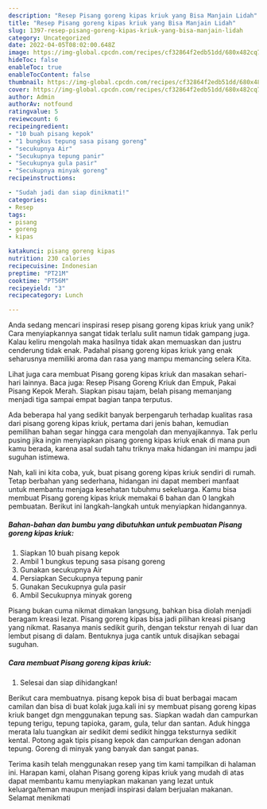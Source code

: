 ```yaml
---
description: "Resep Pisang goreng kipas kriuk yang Bisa Manjain Lidah"
title: "Resep Pisang goreng kipas kriuk yang Bisa Manjain Lidah"
slug: 1397-resep-pisang-goreng-kipas-kriuk-yang-bisa-manjain-lidah
category: Uncategorized
date: 2022-04-05T08:02:00.648Z
image: https://img-global.cpcdn.com/recipes/cf32864f2edb51dd/680x482cq70/pisang-goreng-kipas-kriuk-foto-resep-utama.jpg
hideToc: false
enableToc: true
enableTocContent: false
thumbnail: https://img-global.cpcdn.com/recipes/cf32864f2edb51dd/680x482cq70/pisang-goreng-kipas-kriuk-foto-resep-utama.jpg
cover: https://img-global.cpcdn.com/recipes/cf32864f2edb51dd/680x482cq70/pisang-goreng-kipas-kriuk-foto-resep-utama.jpg
author: Admin
authorAv: notfound
ratingvalue: 5
reviewcount: 6
recipeingredient:
- "10 buah pisang kepok"
- "1 bungkus tepung sasa pisang goreng"
- "secukupnya Air"
- "Secukupnya tepung panir"
- "Secukupnya gula pasir"
- "Secukupnya minyak goreng"
recipeinstructions:

- "Sudah jadi dan siap dinikmati!"
categories:
- Resep
tags:
- pisang
- goreng
- kipas

katakunci: pisang goreng kipas 
nutrition: 230 calories
recipecuisine: Indonesian
preptime: "PT21M"
cooktime: "PT56M"
recipeyield: "3"
recipecategory: Lunch

---
```





Anda sedang mencari inspirasi resep pisang goreng kipas kriuk yang unik? Cara menyiapkannya sangat tidak terlalu sulit namun tidak gampang juga. Kalau keliru mengolah maka hasilnya tidak akan memuaskan dan justru cenderung tidak enak. Padahal pisang goreng kipas kriuk yang enak seharusnya memiliki aroma dan rasa yang mampu memancing selera Kita.





Lihat juga cara membuat Pisang goreng kipas kriuk dan masakan sehari-hari lainnya. Baca juga: Resep Pisang Goreng Kriuk dan Empuk, Pakai Pisang Kepok Merah. Siapkan pisau tajam, belah pisang memanjang menjadi tiga sampai empat bagian tanpa terputus.

Ada beberapa hal yang sedikit banyak berpengaruh terhadap kualitas rasa dari pisang goreng kipas kriuk, pertama dari jenis bahan, kemudian pemilihan bahan segar hingga cara mengolah dan menyajikannya. Tak perlu pusing jika ingin menyiapkan pisang goreng kipas kriuk enak di mana pun kamu berada, karena asal sudah tahu triknya maka hidangan ini mampu jadi suguhan istimewa.






Nah, kali ini kita coba, yuk, buat pisang goreng kipas kriuk sendiri di rumah. Tetap berbahan yang sederhana, hidangan ini dapat memberi manfaat untuk membantu menjaga kesehatan tubuhmu sekeluarga. Kamu bisa membuat Pisang goreng kipas kriuk memakai 6 bahan dan 0 langkah pembuatan. Berikut ini langkah-langkah untuk menyiapkan hidangannya.

<!--inarticleads1-->

##### Bahan-bahan dan bumbu yang dibutuhkan untuk pembuatan Pisang goreng kipas kriuk:

1. Siapkan 10 buah pisang kepok
1. Ambil 1 bungkus tepung sasa pisang goreng
1. Gunakan secukupnya Air
1. Persiapkan Secukupnya tepung panir
1. Gunakan Secukupnya gula pasir
1. Ambil Secukupnya minyak goreng


Pisang bukan cuma nikmat dimakan langsung, bahkan bisa diolah menjadi beragam kreasi lezat. Pisang goreng kipas bisa jadi pilihan kreasi pisang yang nikmat. Rasanya manis sedikit gurih, dengan tekstur renyah di luar dan lembut pisang di dalam. Bentuknya juga cantik untuk disajikan sebagai suguhan. 

<!--inarticleads2-->

##### Cara membuat Pisang goreng kipas kriuk:


1. Selesai dan siap dihidangkan!

Berikut cara membuatnya. pisang kepok bisa di buat berbagai macam camilan dan bisa di buat kolak juga.kali ini sy membuat pisang goreng kipas kriuk banget dgn menggunakan tepung sas. Siapkan wadah dan campurkan tepung terigu, tepung tapioka, garam, gula, telur dan santan. Aduk hingga merata lalu tuangkan air sedikit demi sedikit hingga teksturnya sedikit kental. Potong agak tipis pisang kepok dan campurkan dengan adonan tepung. Goreng di minyak yang banyak dan sangat panas. 

Terima kasih telah menggunakan resep yang tim kami tampilkan di halaman ini. Harapan kami, olahan Pisang goreng kipas kriuk yang mudah di atas dapat membantu kamu menyiapkan makanan yang lezat untuk keluarga/teman maupun menjadi inspirasi dalam berjualan makanan. Selamat menikmati
